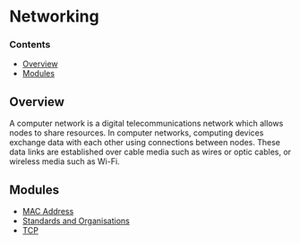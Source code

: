 # Networking
<!--TOC_START-->
### Contents
- [Overview](#overview)
- [Modules](#modules)

<!--TOC_END-->
## Overview
A computer network is a digital telecommunications network which allows nodes to share resources.
In computer networks, computing devices exchange data with each other using connections between nodes.
These data links are established over cable media such as wires or optic cables, or wireless media such as Wi-Fi.
<!--MODULES_START-->
## Modules
- [MAC Address](./modules/mac-address)
- [Standards and Organisations](./modules/standards-and-organisations)
- [TCP](./modules/tcp)
<!--MODULES_END-->
